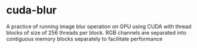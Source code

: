 # cuda-blur

A practice of running image blur operation on GPU using CUDA with thread blocks of size of 256 threads per block. RGB channels are separated into contiguous memory blocks separately to facilitate performance
